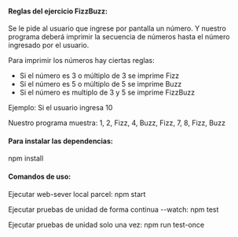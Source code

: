 #### Reglas del ejercicio FizzBuzz:

Se le pide al usuario que ingrese por pantalla un número. Y nuestro programa deberá imprimir la secuencia de números hasta el número ingresado por el usuario.

Para imprimir los números hay ciertas reglas:
* Si el número es 3 o múltiplo de 3 se imprime Fizz
* Si el número es 5 o múltiplo de 5 se imprime Buzz
* Si el número es multiplo de 3 y 5 se imprime FizzBuzz

Ejemplo: Si el usuario ingresa 10

Nuestro programa muestra:
1, 2, Fizz, 4, Buzz, Fizz, 7, 8, Fizz, Buzz


#### Para instalar las dependencias:

npm install

#### Comandos de uso:

Ejecutar web-sever local parcel:
npm start

Ejecutar pruebas de unidad de forma continua --watch:
npm test

Ejecutar pruebas de unidad solo una vez:
npm run test-once

